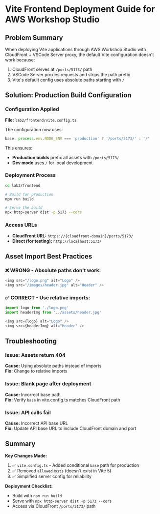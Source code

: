 # Vite Frontend Deployment Guide for AWS Workshop Studio

## Problem Summary
When deploying Vite applications through AWS Workshop Studio with CloudFront + VSCode Server proxy, the default Vite configuration doesn't work because:
1. CloudFront serves at `/ports/5173/` path
2. VSCode Server proxies requests and strips the path prefix
3. Vite's default config uses absolute paths starting with `/`

## Solution: Production Build Configuration

### Configuration Applied

**File:** `lab2/frontend/vite.config.ts`

The configuration now uses:
```typescript
base: process.env.NODE_ENV === 'production' ? '/ports/5173/' : '/'
```

This ensures:
- **Production builds** prefix all assets with `/ports/5173/`
- **Dev mode** uses `/` for local development

### Deployment Process

```bash
cd lab2/frontend

# Build for production
npm run build

# Serve the build
npx http-server dist -p 5173 --cors
```

### Access URLs

- **CloudFront URL:** `https://{cloudfront-domain}/ports/5173/`
- **Direct (for testing):** `http://localhost:5173/`

## Asset Import Best Practices

### ❌ WRONG - Absolute paths don't work:
```typescript
<img src="/logo.png" alt="Logo" />
<img src="/images/header.jpg" alt="Header" />
```

### ✅ CORRECT - Use relative imports:
```typescript
import logo from './logo.png'
import headerImg from '../assets/header.jpg'

<img src={logo} alt="Logo" />
<img src={headerImg} alt="Header" />
```

## Troubleshooting

### Issue: Assets return 404
**Cause:** Using absolute paths instead of imports  
**Fix:** Change to relative imports

### Issue: Blank page after deployment
**Cause:** Incorrect base path  
**Fix:** Verify `base` in vite.config.ts matches CloudFront path

### Issue: API calls fail
**Cause:** Incorrect API base URL  
**Fix:** Update API base URL to include CloudFront domain and port

## Summary

**Key Changes Made:**
1. ✅ `vite.config.ts` - Added conditional `base` path for production
2. ✅ Removed `allowedHosts` (doesn't exist in Vite 5)
3. ✅ Simplified server config for reliability

**Deployment Checklist:**
- Build with `npm run build`
- Serve with `npx http-server dist -p 5173 --cors`
- Access via CloudFront `/ports/5173/` path
